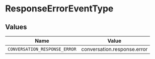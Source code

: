 # ResponseErrorEventType


## Values

| Name                          | Value                         |
| ----------------------------- | ----------------------------- |
| `CONVERSATION_RESPONSE_ERROR` | conversation.response.error   |